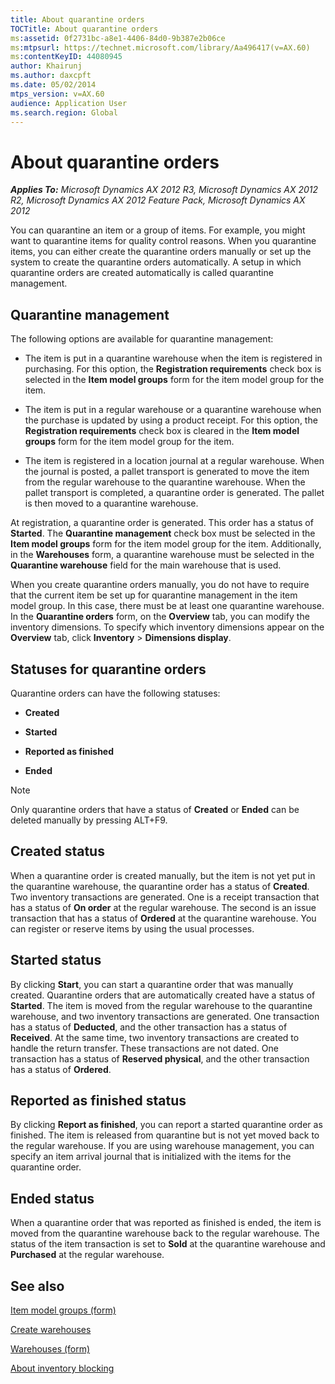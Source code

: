 ```yaml
---
title: About quarantine orders
TOCTitle: About quarantine orders
ms:assetid: 0f2731bc-a8e1-4406-84d0-9b387e2b06ce
ms:mtpsurl: https://technet.microsoft.com/library/Aa496417(v=AX.60)
ms:contentKeyID: 44080945
author: Khairunj
ms.author: daxcpft
ms.date: 05/02/2014
mtps_version: v=AX.60
audience: Application User
ms.search.region: Global
---
```


# About quarantine orders 


_**Applies To:** Microsoft Dynamics AX 2012 R3, Microsoft Dynamics AX 2012 R2, Microsoft Dynamics AX 2012 Feature Pack, Microsoft Dynamics AX 2012_

You can quarantine an item or a group of items. For example, you might want to quarantine items for quality control reasons. When you quarantine items, you can either create the quarantine orders manually or set up the system to create the quarantine orders automatically. A setup in which quarantine orders are created automatically is called quarantine management.

## Quarantine management

The following options are available for quarantine management:

  - The item is put in a quarantine warehouse when the item is registered in purchasing. For this option, the **Registration requirements** check box is selected in the **Item model groups** form for the item model group for the item.

  - The item is put in a regular warehouse or a quarantine warehouse when the purchase is updated by using a product receipt. For this option, the **Registration requirements** check box is cleared in the **Item model groups** form for the item model group for the item.

  - The item is registered in a location journal at a regular warehouse. When the journal is posted, a pallet transport is generated to move the item from the regular warehouse to the quarantine warehouse. When the pallet transport is completed, a quarantine order is generated. The pallet is then moved to a quarantine warehouse.

At registration, a quarantine order is generated. This order has a status of **Started**. The **Quarantine management** check box must be selected in the **Item model groups** form for the item model group for the item. Additionally, in the **Warehouses** form, a quarantine warehouse must be selected in the **Quarantine warehouse** field for the main warehouse that is used.

When you create quarantine orders manually, you do not have to require that the current item be set up for quarantine management in the item model group. In this case, there must be at least one quarantine warehouse. In the **Quarantine orders** form, on the **Overview** tab, you can modify the inventory dimensions. To specify which inventory dimensions appear on the **Overview** tab, click **Inventory** \> **Dimensions display**.

## Statuses for quarantine orders

Quarantine orders can have the following statuses:

  - **Created**

  - **Started**

  - **Reported as finished**

  - **Ended**


> [!NOTE]
> <P>Only quarantine orders that have a status of <STRONG>Created</STRONG> or <STRONG>Ended</STRONG> can be deleted manually by pressing ALT+F9.</P>



## Created status

When a quarantine order is created manually, but the item is not yet put in the quarantine warehouse, the quarantine order has a status of **Created**. Two inventory transactions are generated. One is a receipt transaction that has a status of **On order** at the regular warehouse. The second is an issue transaction that has a status of **Ordered** at the quarantine warehouse. You can register or reserve items by using the usual processes.

## Started status

By clicking **Start**, you can start a quarantine order that was manually created. Quarantine orders that are automatically created have a status of **Started**. The item is moved from the regular warehouse to the quarantine warehouse, and two inventory transactions are generated. One transaction has a status of **Deducted**, and the other transaction has a status of **Received**. At the same time, two inventory transactions are created to handle the return transfer. These transactions are not dated. One transaction has a status of **Reserved physical**, and the other transaction has a status of **Ordered**.

## Reported as finished status

By clicking **Report as finished**, you can report a started quarantine order as finished. The item is released from quarantine but is not yet moved back to the regular warehouse. If you are using warehouse management, you can specify an item arrival journal that is initialized with the items for the quarantine order.

## Ended status

When a quarantine order that was reported as finished is ended, the item is moved from the quarantine warehouse back to the regular warehouse. The status of the item transaction is set to **Sold** at the quarantine warehouse and **Purchased** at the regular warehouse.

## See also

[Item model groups (form)](https://technet.microsoft.com/library/aa577092\(v=ax.60\))

[Create warehouses](create-warehouses.md)

[Warehouses (form)](https://technet.microsoft.com/library/aa620570\(v=ax.60\))

[About inventory blocking](about-inventory-blocking.md)

  


